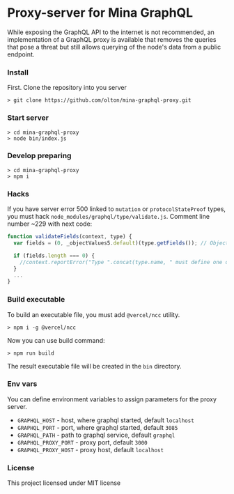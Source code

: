 # Proxy-server for Mina GraphQL

While exposing the GraphQL API to the internet is not recommended,
an implementation of a GraphQL proxy is available that removes the
queries that pose a threat but still allows querying of the node's
data from a public endpoint.

### Install
First. Clone the repository into you server
```
> git clone https://github.com/olton/mina-graphql-proxy.git
```

### Start server
```
> cd mina-graphql-proxy
> node bin/index.js
```

### Develop preparing
```
> cd mina-graphql-proxy
> npm i
```

### Hacks
If you have server error 500 linked to `mutation` or `protocolStateProof` types, you must hack `node_modules/graphql/type/validate.js`.
Comment line number ~229 with next code:
```javascript
function validateFields(context, type) {
  var fields = (0, _objectValues5.default)(type.getFields()); // Objects and Interfaces both must define one or more fields.

  if (fields.length === 0) {
    //context.reportError("Type ".concat(type.name, " must define one or more fields."), getAllNodes(type));
  }
  ...
}
```

### Build executable
To build an executable file, you must add  `@vercel/ncc` utility.
```console
> npm i -g @vercel/ncc
```
Now you can use build command:
```console
> npm run build
```
The result executable file will be created in the `bin` directory.


### Env vars
You can define environment variables to assign parameters for the proxy server.

- `GRAPHQL_HOST` - host, where graphql started, default `localhost`
- `GRAPHQL_PORT` - port, where graphql started, default `3085`
- `GRAPHQL_PATH` - path to graphql service, default `graphql`
- `GRAPHQL_PROXY_PORT` - proxy port, default `3000`
- `GRAPHQL_PROXY_HOST` - proxy host, default `localhost`

### License
This project licensed under MIT license